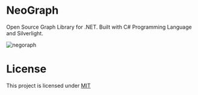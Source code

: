 # NeoGraph

Open Source Graph Library for .NET. Built with C# Programming Language and Silverlight.

![negoraph][scr01]

# License

This project is licensed under [MIT][mit]

[mit]: https://github.com/junian/NeoGraph/blob/master/LICENSE
[scr01]: https://raw.github.com/junian/NeoGraph/gh-pages/img/screenshots/neograph-01.JPG "NeoGraph"
